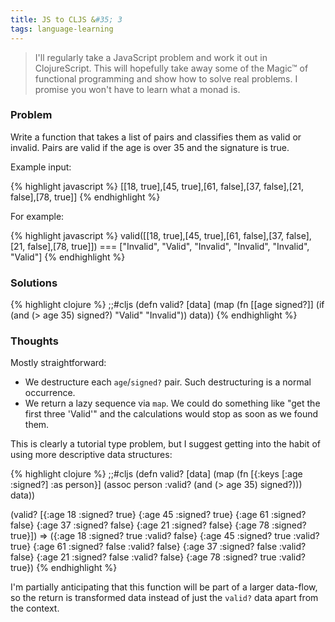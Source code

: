 ```yaml
---
title: JS to CLJS &#35; 3
tags: language-learning
---
```


> I'll regularly take a JavaScript problem and work it out in ClojureScript. This will hopefully take away some of the Magic&#8482; of functional programming and show how to solve real problems. I promise you won't have to learn what a monad is.

### Problem

Write a function that takes a list of pairs and classifies them as valid or invalid. Pairs are valid if the age is over 35 and the signature is true.

Example input:

{% highlight javascript %}
[[18, true],[45, true],[61, false],[37, false],[21, false],[78, true]]
{% endhighlight %}

For example:

{% highlight javascript %}
valid([[18, true],[45, true],[61, false],[37, false],[21, false],[78, true]]) ===
  ["Invalid", "Valid", "Invalid", "Invalid", "Invalid", "Valid"]
{% endhighlight %}

### Solutions

{% highlight clojure %}
;;#cljs
(defn valid? [data]
  (map (fn [[age signed?]]
         (if (and (> age 35) signed?)
           "Valid"
           "Invalid"))
       data))
{% endhighlight %}

### Thoughts

Mostly straightforward:

* We destructure each `age`/`signed?` pair. Such destructuring is a normal occurrence.
* We return a lazy sequence via `map`. We could do something like "get the first three 'Valid'" and the calculations would stop as soon as we found them.

This is clearly a tutorial type problem, but I suggest getting into the habit of using more descriptive data structures:

{% highlight clojure %}
;;#cljs
(defn valid? [data]
  (map (fn [{:keys [:age :signed?] :as person}]
         (assoc person :valid? (and (> age 35) signed?)))
       data))

(valid? [{:age 18 :signed? true}
         {:age 45 :signed? true}
         {:age 61 :signed? false}
         {:age 37 :signed? false}
         {:age 21 :signed? false}
         {:age 78 :signed? true}])
=> ({:age 18 :signed? true :valid? false}
    {:age 45 :signed? true :valid? true}
    {:age 61 :signed? false :valid? false}
    {:age 37 :signed? false :valid? false}
    {:age 21 :signed? false :valid? false}
    {:age 78 :signed? true :valid? true})
{% endhighlight %}

I'm partially anticipating that this function will be part of a larger data-flow, so the return is transformed data instead of just the `valid?` data apart from the context.
